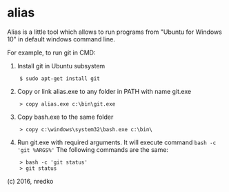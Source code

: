 # alias
Alias is a little tool which allows to run programs from "Ubuntu for Windows 10" in default windows command line.


For example, to run git in CMD:

1) Install git in Ubuntu subsystem
```
	$ sudo apt-get install git
```	
2) Copy or link alias.exe to any folder in PATH with name git.exe
```
	> copy alias.exe c:\bin\git.exe
```	
3) Copy bash.exe to the same folder
```
	> copy c:\windows\system32\bash.exe c:\bin\
```	
4) Run git.exe with required arguments. It will execute command `bash -c 'git %ARGS%'`
The following commands are the same:
```
	> bash -c 'git status'
	> git status
```
 (c) 2016, nredko

